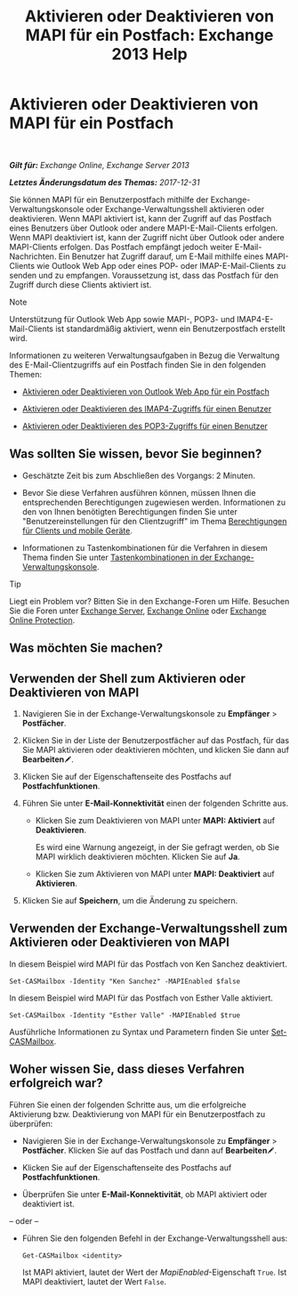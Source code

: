 ﻿---
title: 'Aktivieren oder Deaktivieren von MAPI für ein Postfach: Exchange 2013 Help'
TOCTitle: Aktivieren oder Deaktivieren von MAPI für ein Postfach
ms:assetid: c2c6718c-a2c0-4ed2-b4ed-364c3cb1f592
ms:mtpsurl: https://technet.microsoft.com/de-de/library/Bb124497(v=EXCHG.150)
ms:contentKeyID: 50554922
ms.date: 04/24/2018
mtps_version: v=EXCHG.150
ms.translationtype: HT
---

# Aktivieren oder Deaktivieren von MAPI für ein Postfach

 

_**Gilt für:** Exchange Online, Exchange Server 2013_

_**Letztes Änderungsdatum des Themas:** 2017-12-31_

Sie können MAPI für ein Benutzerpostfach mithilfe der Exchange-Verwaltungskonsole oder Exchange-Verwaltungsshell aktivieren oder deaktivieren. Wenn MAPI aktiviert ist, kann der Zugriff auf das Postfach eines Benutzers über Outlook oder andere MAPI-E-Mail-Clients erfolgen. Wenn MAPI deaktiviert ist, kann der Zugriff nicht über Outlook oder andere MAPI-Clients erfolgen. Das Postfach empfängt jedoch weiter E-Mail-Nachrichten. Ein Benutzer hat Zugriff darauf, um E-Mail mithilfe eines MAPI-Clients wie Outlook Web App oder eines POP- oder IMAP-E-Mail-Clients zu senden und zu empfangen. Voraussetzung ist, dass das Postfach für den Zugriff durch diese Clients aktiviert ist.


> [!NOTE]
> Unterstützung für Outlook Web App sowie MAPI-, POP3- und IMAP4-E-Mail-Clients ist standardmäßig aktiviert, wenn ein Benutzerpostfach erstellt wird.



Informationen zu weiteren Verwaltungsaufgaben in Bezug die Verwaltung des E-Mail-Clientzugriffs auf ein Postfach finden Sie in den folgenden Themen:

  - [Aktivieren oder Deaktivieren von Outlook Web App für ein Postfach](https://review.docs.microsoft.com/de-de/exchange/recipients-in-exchange-online/manage-user-mailboxes/enable-or-disable-outlook-web-app)

  - [Aktivieren oder Deaktivieren des IMAP4-Zugriffs für einen Benutzer](enable-or-disable-imap4-access-for-a-user-exchange-2013-help.md)

  - [Aktivieren oder Deaktivieren des POP3-Zugriffs für einen Benutzer](enable-or-disable-pop3-access-for-a-user-exchange-2013-help.md)

## Was sollten Sie wissen, bevor Sie beginnen?

  - Geschätzte Zeit bis zum Abschließen des Vorgangs: 2 Minuten.

  - Bevor Sie diese Verfahren ausführen können, müssen Ihnen die entsprechenden Berechtigungen zugewiesen werden. Informationen zu den von Ihnen benötigten Berechtigungen finden Sie unter "Benutzereinstellungen für den Clientzugriff" im Thema [Berechtigungen für Clients und mobile Geräte](clients-and-mobile-devices-permissions-exchange-2013-help.md).

  - Informationen zu Tastenkombinationen für die Verfahren in diesem Thema finden Sie unter [Tastenkombinationen in der Exchange-Verwaltungskonsole](keyboard-shortcuts-in-the-exchange-admin-center-exchange-online-protection-help.md).


> [!TIP]
> Liegt ein Problem vor? Bitten Sie in den Exchange-Foren um Hilfe. Besuchen Sie die Foren unter <A href="https://go.microsoft.com/fwlink/p/?linkid=60612">Exchange Server</A>, <A href="https://go.microsoft.com/fwlink/p/?linkid=267542">Exchange Online</A> oder <A href="https://go.microsoft.com/fwlink/p/?linkid=285351">Exchange Online Protection</A>.



## Was möchten Sie machen?

## Verwenden der Shell zum Aktivieren oder Deaktivieren von MAPI

1.  Navigieren Sie in der Exchange-Verwaltungskonsole zu **Empfänger** \> **Postfächer**.

2.  Klicken Sie in der Liste der Benutzerpostfächer auf das Postfach, für das Sie MAPI aktivieren oder deaktivieren möchten, und klicken Sie dann auf **Bearbeiten**![Bearbeitungssymbol](images/Bb124582.6f53ccb2-1f13-4c02-bea0-30690e6ea71d(EXCHG.150).gif "Bearbeitungssymbol").

3.  Klicken Sie auf der Eigenschaftenseite des Postfachs auf **Postfachfunktionen**.

4.  Führen Sie unter **E-Mail-Konnektivität** einen der folgenden Schritte aus.
    
      - Klicken Sie zum Deaktivieren von MAPI unter **MAPI: Aktiviert** auf **Deaktivieren**.
        
        Es wird eine Warnung angezeigt, in der Sie gefragt werden, ob Sie MAPI wirklich deaktivieren möchten. Klicken Sie auf **Ja**.
    
      - Klicken Sie zum Aktivieren von MAPI unter **MAPI: Deaktiviert** auf **Aktivieren**.

5.  Klicken Sie auf **Speichern**, um die Änderung zu speichern.

## Verwenden der Exchange-Verwaltungsshell zum Aktivieren oder Deaktivieren von MAPI

In diesem Beispiel wird MAPI für das Postfach von Ken Sanchez deaktiviert.

    Set-CASMailbox -Identity "Ken Sanchez" -MAPIEnabled $false

In diesem Beispiel wird MAPI für das Postfach von Esther Valle aktiviert.

    Set-CASMailbox -Identity "Esther Valle" -MAPIEnabled $true

Ausführliche Informationen zu Syntax und Parametern finden Sie unter [Set-CASMailbox](https://technet.microsoft.com/de-de/library/bb125264\(v=exchg.150\)).

## Woher wissen Sie, dass dieses Verfahren erfolgreich war?

Führen Sie einen der folgenden Schritte aus, um die erfolgreiche Aktivierung bzw. Deaktivierung von MAPI für ein Benutzerpostfach zu überprüfen:

  - Navigieren Sie in der Exchange-Verwaltungskonsole zu **Empfänger** \> **Postfächer**. Klicken Sie auf das Postfach und dann auf **Bearbeiten**![Bearbeitungssymbol](images/Bb124582.6f53ccb2-1f13-4c02-bea0-30690e6ea71d(EXCHG.150).gif "Bearbeitungssymbol").

  - Klicken Sie auf der Eigenschaftenseite des Postfachs auf **Postfachfunktionen**.

  - Überprüfen Sie unter **E-Mail-Konnektivität**, ob MAPI aktiviert oder deaktiviert ist.

– oder –

  - Führen Sie den folgenden Befehl in der Exchange-Verwaltungsshell aus:
    
        Get-CASMailbox <identity>
    
    Ist MAPI aktiviert, lautet der Wert der *MapiEnabled*-Eigenschaft `True`. Ist MAPI deaktiviert, lautet der Wert `False`.

